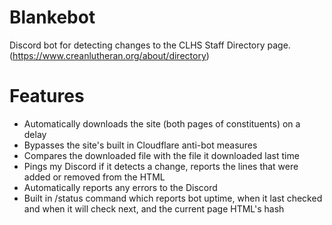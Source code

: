 # Blankebot

Discord bot for detecting changes to the CLHS Staff Directory page. (https://www.creanlutheran.org/about/directory)

# Features

- Automatically downloads the site (both pages of constituents) on a delay
- Bypasses the site's built in Cloudflare anti-bot measures
- Compares the downloaded file with the file it downloaded last time
- Pings my Discord if it detects a change, reports the lines that were added or removed from the HTML
- Automatically reports any errors to the Discord
- Built in /status command which reports bot uptime, when it last checked and when it will check next, and the current page HTML's hash
